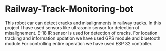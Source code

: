 # Railway-Track-Monitoring-bot
This robot car can detect cracks and misalignments in railway tracks. In this project I have used sensors like ultrasonic sensor for detection of misalignement. E-18 IR sensor is used for detection of cracks. For location tracking and information updation we have used GPS module and bluetooth module.For controlling entire operation we have used ESP 32 controller.  
